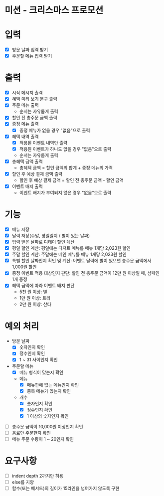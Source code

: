# 미션 - 크리스마스 프로모션

# 입력

- [x] 방문 날짜 입력 받기
- [x] 주문할 메뉴 입력 받기

# 출력

- [x] 시작 메시지 출력
- [x] 혜택 미리 보기 문구 출력
- [x] 주문 메뉴 출력
  - 순서는 자유롭게 출력
- [x] 할인 전 총주문 금액 출력
- [x] 증정 메뉴 출력
  - [x] 증정 메뉴가 없을 경우 "없음"으로 출력
- [x] 혜택 내역 출력
  - [x] 적용된 이벤트 내역만 출력
  - [x] 적용된 이벤트가 하나도 없을 경우 "없음"으로 출력
  - 순서는 자유롭게 출력
- [x] 총혜택 금액 출력
  - 총혜택 금액 = 할인 금액의 합계 + 증정 메뉴의 가격
- [x] 할인 후 예상 결제 금액 출력
  - 할인 후 예상 결제 금액 = 할인 전 총주문 금액 - 할인 금액
- [x] 이벤트 배지 출력
  - 이벤트 배지가 부여되지 않은 경우 "없음"으로 출력

# 기능

- [x] 메뉴 저장
- [x] 달력 저장(주말, 평일일지 / 별이 있는 날짜)
- [x] 입력 받은 날짜로 디데이 할인 계산
- [x] 평일 할인 계산: 평일에는 디저트 메뉴를 메뉴 1개당 2,023원 할인
- [x] 주말 할인 계산: 주말에는 메인 메뉴를 메뉴 1개당 2,023원 할인
- [x] 특별 할인 날짜인지 확인 및 계산: 이벤트 달력에 별이 있으면 총주문 금액에서 1,000원 할인
- [x] 증정 이벤트 적용 대상인지 판단: 할인 전 총주문 금액이 12만 원 이상일 때, 샴페인 1개 증정
- [x] 혜택 금액에 따라 이벤트 배지 판단
  - 5천 원 이상: 별
  - 1만 원 이상: 트리
  - 2만 원 이상: 산타

# 예외 처리

- 방문 날짜
  - [x] 숫자인지 확인
  - [x] 정수인지 확인
  - [x] 1 ~ 31 사이인지 확인
- 주문할 메뉴
  - [x] 메뉴 형식이 맞는지 확인
  - 메뉴
    - [x] 메뉴판에 없는 메뉴인지 확인
    - [x] 중복 메뉴가 있는지 확인
  - 개수
    - [x] 숫자인지 확인
    - [x] 정수인지 확인
    - [x] 1 이상의 숫자인지 확인
- [ ] 총주문 금액이 10,000원 이상인지 확인
- [ ] 음료만 주문한지 확인
- [ ] 메뉴 주문 수량이 1 ~ 20인지 확인

# 요구사항

- [ ] indent depth 2까지만 허용
- [ ] else를 지양
- [ ] 함수(또는 메서드)의 길이가 15라인을 넘어가지 않도록 구현
